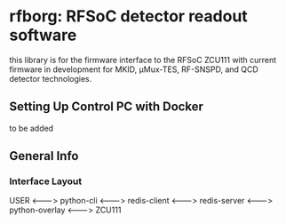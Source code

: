 # rfborg: RFSoC detector readout software 
this library is for the firmware interface to the RFSoC ZCU111 with current firmware in development for MKID, μMux-TES, RF-SNSPD, and QCD detector technologies.  

## Setting Up Control PC with Docker
to be added
## General Info
### Interface Layout  
USER <---> python-cli <---> redis-client <---> redis-server <---> python-overlay <---> ZCU111
